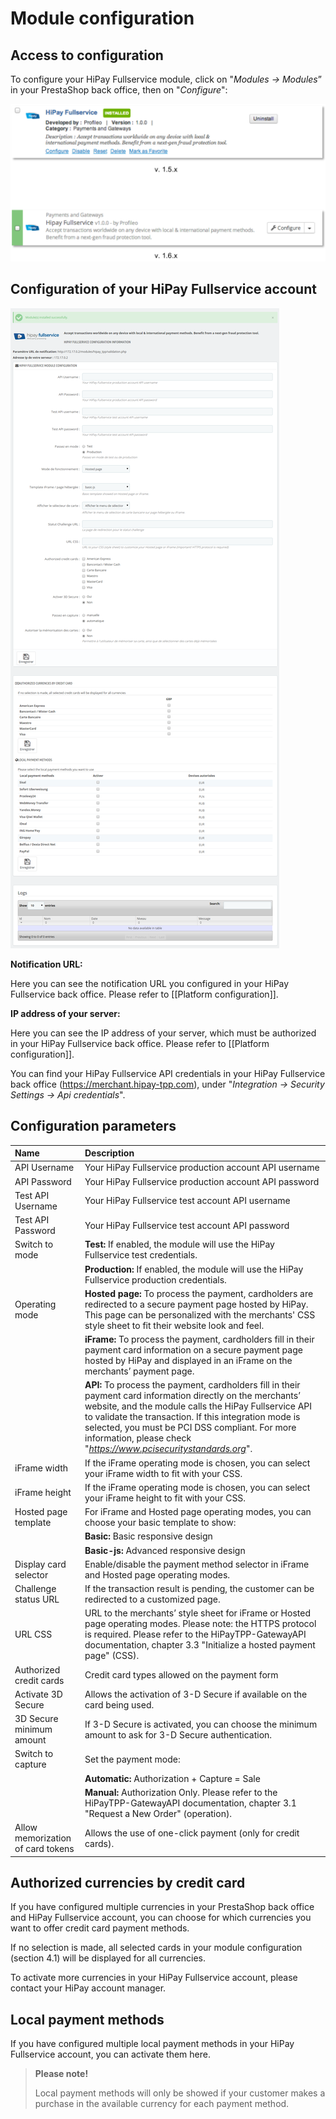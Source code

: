# Module configuration

## Access to configuration

To configure your HiPay Fullservice module, click on "_Modules -> Modules_” in your PrestaShop back office, then on "_Configure_":

![legend](images/module-configure.png)

## Configuration of your HiPay Fullservice account 

![legend](images/module-configuration.png)

**Notification URL:** 

Here you can see the notification URL you configured in your HiPay Fullservice back office. Please refer to [[Platform configuration]].

**IP address of your server:**

Here you can see the IP address of your server, which must be authorized in your HiPay Fullservice back office. Please refer to [[Platform configuration]].

You can find your HiPay Fullservice API credentials in your HiPay Fullservice back office (https://merchant.hipay-tpp.com), under "_Integration -> Security Settings -> Api credentials_".

## Configuration parameters

| Name               | Description |
|:------------|:------------|
| API Username                      | Your HiPay Fullservice production account API username      |
| API Password                      | Your HiPay Fullservice production account API password     |
| Test API Username                 | Your HiPay Fullservice test account API username     |
| Test API Password                 | Your HiPay Fullservice test account API password     |
| Switch to mode                    | **Test:** If enabled, the module will use the HiPay Fullservice test credentials. |
|                                   | **Production:** If enabled, the module will use the HiPay Fullservice production credentials.     |
| Operating mode                    | **Hosted page:** To process the payment, cardholders are redirected to a secure payment page hosted by HiPay. This page can be personalized with the merchants' CSS style sheet to fit their website look and feel.     |
|                                   | **iFrame:** To process the payment, cardholders fill in their payment card information on a secure payment page hosted by HiPay and displayed in an iFrame on the merchants’ payment page.|
|                                   | **API:** To process the payment, cardholders fill in their payment card information directly on the merchants’ website, and the module calls the HiPay Fullservice API to validate the transaction. If this integration mode is selected, you must be PCI DSS compliant. For more information, please check "_https://www.pcisecuritystandards.org_".|
| iFrame width                      | If the iFrame operating mode is chosen, you can select your iFrame width to fit with your CSS.|
| iFrame height                     | If the iFrame operating mode is chosen, you can select your iFrame height to fit with your CSS.|
| Hosted page template              | For iFrame and Hosted page operating modes, you can choose your basic template to show:|
|                                   | **Basic:** Basic responsive design |
|                                   | **Basic-js:** Advanced responsive design |
| Display card selector             | Enable/disable the payment method selector in iFrame and Hosted page operating modes.|
| Challenge status URL              | If the transaction result is pending, the customer can be redirected to a customized page.|
| URL CSS                           | URL to the merchants’ style sheet for iFrame or Hosted page operating modes. Please note: the HTTPS protocol is required. Please refer to the HiPayTPP-GatewayAPI documentation, chapter 3.3 "Initialize a hosted payment page" (CSS).|
| Authorized credit cards           | Credit card types allowed on the payment form|
| Activate 3D Secure                | Allows the activation of 3-D Secure if available on the card being used.|
| 3D Secure minimum amount          | If 3-D Secure is activated, you can choose the minimum amount to ask for 3-D Secure authentication.|
| Switch to capture                 | Set the payment mode:    |
|                                   | **Automatic:** Authorization + Capture = Sale |
|                                   | **Manual:** Authorization Only. Please refer to the HiPayTPP-GatewayAPI documentation, chapter 3.1 "Request a New Order" (operation).|
| Allow memorization of card tokens | Allows the use of one-click payment (only for credit cards). |

## Authorized currencies by credit card

If you have configured multiple currencies in your PrestaShop back office and HiPay Fullservice account, you can choose for which currencies you want to offer credit card payment methods.

If no selection is made, all selected cards in your module configuration (section 4.1) will be displayed for all currencies.

To activate more currencies in your HiPay Fullservice account, please contact your HiPay account manager.

## Local payment methods

If you have configured multiple local payment methods in your HiPay Fullservice account, you can activate them here.

>
> **Please note!**
> 
> Local payment methods will only be showed if your customer makes a purchase in the available currency for each payment method.
>
